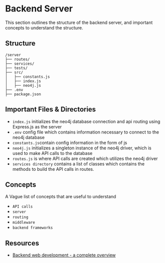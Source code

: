# Backend Server
This section outlines the structure of the backend server, and important concepts to understand the structure.

## Structure
```
/server
├── routes/
├── services/
├── tests/
├── src/
│   ├── constants.js
│   ├── index.js
│   ├── neo4j.js
├── .env
├── package.json
```

## Important Files & Directories
- `index.js` initializes the neo4j database connection and api routing using Express.js as the server
- `.env` config file which contains information necessary to connect to the neo4j database
- `constants.js`contain config information in the form of js
- `neo4j.js` initializes a singleton instance of the neo4j driver, which is used to make API calls to the database
- `routes.js` is where API calls are created which utilizes the neo4j driver
- `services directory` contains a list of classes which contains the methods to build the API calls in routes.

## Concepts
A Vague list of concepts that are useful to understand
- `API calls`
- `server`
- `routing`
- `middleware`
- `backend frameworks`

## Resources
- [Backend web development - a complete overview](https://www.youtube.com/watch?v=XBu54nfzxAQ&ab_channel=SuperSimpleDev)